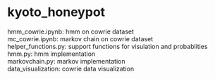 # kyoto_honeypot

hmm_cowrie.ipynb: hmm on cowrie dataset <br>
mc_cowrie.ipynb: markov chain on cowrie dataset <br>
helper_functions.py: support functions for visulation and probablities <br>
hmm.py: hmm implementation <br>
markovchain.py: markov implementation <br>
data_visualization: cowrie data visualization <br>
